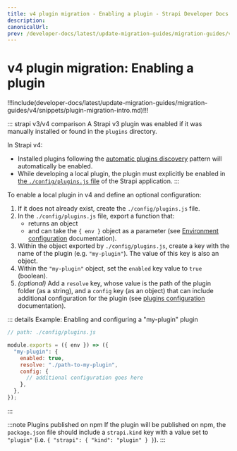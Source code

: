 ```yaml
---
title: v4 plugin migration - Enabling a plugin - Strapi Developer Docs
description:
canonicalUrl:
prev: /developer-docs/latest/update-migration-guides/migration-guides/v4/plugin-migration.md
---
```


<!-- TODO: update SEO -->

# v4 plugin migration: Enabling a plugin

!!!include(developer-docs/latest/update-migration-guides/migration-guides/v4/snippets/plugin-migration-intro.md)!!!

::: strapi v3/v4 comparison
A Strapi v3 plugin was enabled if it was manually installed or found in the `plugins` directory.

In Strapi v4:

- Installed plugins following the [automatic plugins discovery](/developer-docs/latest/plugins/plugins-intro.md#automatic-plugins-discovery) pattern will automatically be enabled.
- While developing a local plugin, the plugin must explicitly be enabled in [the `./config/plugins.js` file](/developer-docs/latest/setup-deployment-guides/configurations/optional/plugins.md) of the Strapi application.
:::

To enable a local plugin in v4 and define an optional configuration:

1. If it does not already exist, create the `./config/plugins.js` file.
2. In the `./config/plugins.js` file, export a function that:
    - returns an object
    - and can take the `{ env }` object as a parameter (see [Environment configuration](/developer-docs/latest/setup-deployment-guides/configurations/optional/environment.md) documentation).
3. Within the object exported by `./config/plugins.js`, create a key with the name of the plugin (e.g. `"my-plugin"`). The value of this key is also an object.
4. Within the `"my-plugin"` object, set the `enabled` key value to `true` (boolean).
5. _(optional)_ Add a `resolve` key, whose value is the path of the plugin folder (as a string), and a `config` key (as an object) that can include additional configuration for the plugin (see [plugins configuration](/developer-docs/latest/setup-deployment-guides/configurations/optional/plugins.md) documentation).

::: details Example: Enabling and configuring a "my-plugin" plugin

```js
// path: ./config/plugins.js

module.exports = ({ env }) => ({
  "my-plugin": {
    enabled: true,
    resolve: "./path-to-my-plugin",
    config: {
      // additional configuration goes here
    },
  },
});
```

:::

:::note Plugins published on npm
If the plugin will be published on npm, the `package.json` file should include a `strapi.kind` key with a value set to `"plugin"` (i.e. `{ "strapi": { "kind": "plugin" } }`).
:::
